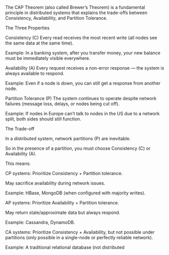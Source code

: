 The CAP Theorem (also called Brewer’s Theorem) is a fundamental principle in distributed systems that explains the trade-offs between Consistency, Availability, and Partition Tolerance.

The Three Properties

Consistency (C)
Every read receives the most recent write (all nodes see the same data at the same time).

Example: In a banking system, after you transfer money, your new balance must be immediately visible everywhere.

Availability (A)
Every request receives a non-error response — the system is always available to respond.

Example: Even if a node is down, you can still get a response from another node.

Partition Tolerance (P)
The system continues to operate despite network failures (message loss, delays, or nodes being cut off).

Example: If nodes in Europe can’t talk to nodes in the US due to a network split, both sides should still function.

The Trade-off

In a distributed system, network partitions (P) are inevitable.

So in the presence of a partition, you must choose Consistency (C) or Availability (A).

This means:

CP systems: Prioritize Consistency + Partition tolerance.

May sacrifice availability during network issues.

Example: HBase, MongoDB (when configured with majority writes).

AP systems: Prioritize Availability + Partition tolerance.

May return stale/approximate data but always respond.

Example: Cassandra, DynamoDB.

CA systems: Prioritize Consistency + Availability, but not possible under partitions (only possible in a single-node or perfectly reliable network).

Example: A traditional relational database (not distributed
